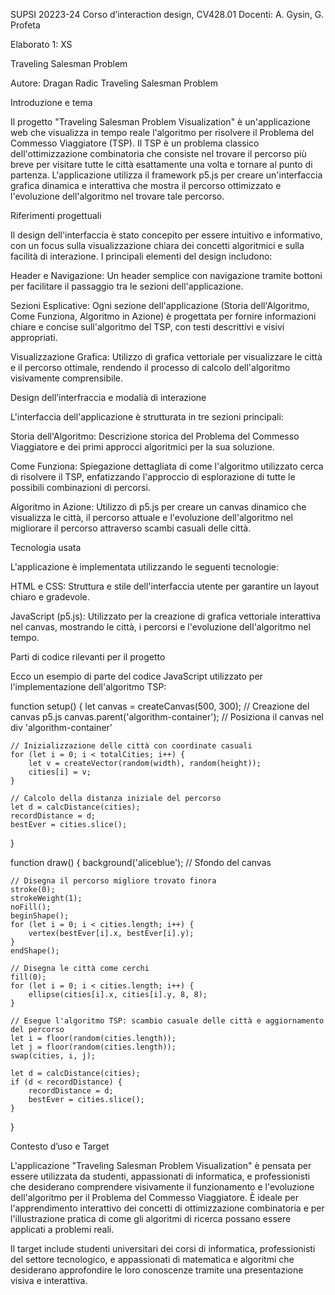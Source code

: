 SUPSI 20223-24
Corso d’interaction design, CV428.01
Docenti: A. Gysin, G. Profeta

Elaborato 1: XS

Traveling Salesman Problem

Autore: Dragan Radic
Traveling Salesman Problem

Introduzione e tema

Il progetto "Traveling Salesman Problem Visualization" è un'applicazione web che visualizza in tempo reale l'algoritmo per risolvere il Problema del Commesso Viaggiatore (TSP). Il TSP è un problema classico dell'ottimizzazione combinatoria che consiste nel trovare il percorso più breve per visitare tutte le città esattamente una volta e tornare al punto di partenza. L'applicazione utilizza il framework p5.js per creare un'interfaccia grafica dinamica e interattiva che mostra il percorso ottimizzato e l'evoluzione dell'algoritmo nel trovare tale percorso.

Riferimenti progettuali

Il design dell'interfaccia è stato concepito per essere intuitivo e informativo, con un focus sulla visualizzazione chiara dei concetti algoritmici e sulla facilità di interazione. I principali elementi del design includono:

Header e Navigazione: Un header semplice con navigazione tramite bottoni per facilitare il passaggio tra le sezioni dell'applicazione.

Sezioni Esplicative: Ogni sezione dell'applicazione (Storia dell'Algoritmo, Come Funziona, Algoritmo in Azione) è progettata per fornire informazioni chiare e concise sull'algoritmo del TSP, con testi descrittivi e visivi appropriati.

Visualizzazione Grafica: Utilizzo di grafica vettoriale per visualizzare le città e il percorso ottimale, rendendo il processo di calcolo dell'algoritmo visivamente comprensibile.



Design dell’interfraccia e modalià di interazione

L'interfaccia dell'applicazione è strutturata in tre sezioni principali:

Storia dell'Algoritmo: Descrizione storica del Problema del Commesso Viaggiatore e dei primi approcci algoritmici per la sua soluzione.

Come Funziona: Spiegazione dettagliata di come l'algoritmo utilizzato cerca di risolvere il TSP, enfatizzando l'approccio di esplorazione di tutte le possibili combinazioni di percorsi.

Algoritmo in Azione: Utilizzo di p5.js per creare un canvas dinamico che visualizza le città, il percorso attuale e l'evoluzione dell'algoritmo nel migliorare il percorso attraverso scambi casuali delle città.


Tecnologia usata

L'applicazione è implementata utilizzando le seguenti tecnologie:

HTML e CSS: Struttura e stile dell'interfaccia utente per garantire un layout chiaro e gradevole.

JavaScript (p5.js): Utilizzato per la creazione di grafica vettoriale interattiva nel canvas, mostrando le città, i percorsi e l'evoluzione dell'algoritmo nel tempo.

Parti di codice rilevanti per il progetto

Ecco un esempio di parte del codice JavaScript utilizzato per l'implementazione dell'algoritmo TSP:

function setup() {
    let canvas = createCanvas(500, 300); // Creazione del canvas p5.js
    canvas.parent('algorithm-container'); // Posiziona il canvas nel div 'algorithm-container'

    // Inizializzazione delle città con coordinate casuali
    for (let i = 0; i < totalCities; i++) {
        let v = createVector(random(width), random(height));
        cities[i] = v;
    }

    // Calcolo della distanza iniziale del percorso
    let d = calcDistance(cities);
    recordDistance = d;
    bestEver = cities.slice();
}

function draw() {
    background('aliceblue'); // Sfondo del canvas

    // Disegna il percorso migliore trovato finora
    stroke(0);
    strokeWeight(1);
    noFill();
    beginShape();
    for (let i = 0; i < cities.length; i++) {
        vertex(bestEver[i].x, bestEver[i].y);
    }
    endShape();

    // Disegna le città come cerchi
    fill(0);
    for (let i = 0; i < cities.length; i++) {
        ellipse(cities[i].x, cities[i].y, 8, 8);
    }

    // Esegue l'algoritmo TSP: scambio casuale delle città e aggiornamento del percorso
    let i = floor(random(cities.length));
    let j = floor(random(cities.length));
    swap(cities, i, j);

    let d = calcDistance(cities);
    if (d < recordDistance) {
        recordDistance = d;
        bestEver = cities.slice();
    }
}




Contesto d’uso e Target

L'applicazione "Traveling Salesman Problem Visualization" è pensata per essere utilizzata da studenti, appassionati di informatica, e professionisti che desiderano comprendere visivamente il funzionamento e l'evoluzione dell'algoritmo per il Problema del Commesso Viaggiatore. È ideale per l'apprendimento interattivo dei concetti di ottimizzazione combinatoria e per l'illustrazione pratica di come gli algoritmi di ricerca possano essere applicati a problemi reali.

Il target include studenti universitari dei corsi di informatica, professionisti del settore tecnologico, e appassionati di matematica e algoritmi che desiderano approfondire le loro conoscenze tramite una presentazione visiva e interattiva.

